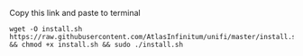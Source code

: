 
Copy this link and paste to terminal

    wget -O install.sh https://raw.githubusercontent.com/AtlasInfinitum/unifi/master/install.sh && chmod +x install.sh && sudo ./install.sh
